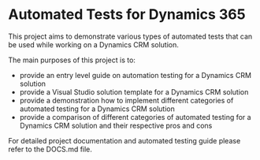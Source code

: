 Automated Tests for Dynamics 365
=====================

This project aims to demonstrate various types of automated tests that can be used while working on a Dynamics CRM solution.

The main purposes of this project is to:

 * provide an entry level guide on automation testing for a Dynamics CRM solution
 * provide a Visual Studio solution template for a Dynamics CRM solution
 * provide a demonstration how to implement different categories of automated testing for a Dynamics CRM solution
 * provide a comparison of different categories of automated testing for a Dynamics CRM solution and their respective pros and cons

For detailed project documentation and automated testing guide please refer to the DOCS.md file.
